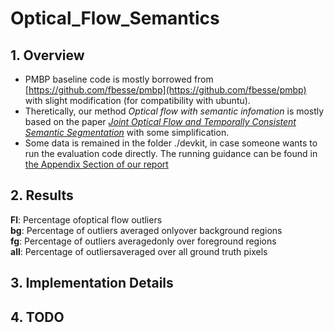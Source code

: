 # Optical_Flow_Semantics
## 1. Overview
* PMBP baseline code is mostly borrowed from [https://github.com/fbesse/pmbp](https://github.com/fbesse/pmbp) with slight modification (for compatibility with ubuntu).
* Theretically, our method *Optical flow with semantic infomation* is mostly based on the paper *[Joint Optical Flow and Temporally Consistent
Semantic Segmentation](https://link.springer.com/chapter/10.1007/978-3-319-46604-0_12)* with some simplification.
* Some data is remained in the folder ./devkit, in case someone wants to run the evaluation code directly. The running guidance can be found in [the Appendix Section of our report]()

## 2. Results
**Fl**:  Percentage ofoptical flow outliers\
**bg**: Percentage of outliers averaged onlyover background regions\
**fg**: Percentage of outliers averagedonly over foreground regions\
**all**: Percentage of outliersaveraged over all ground truth pixels


## 3. Implementation Details



## 4. TODO

